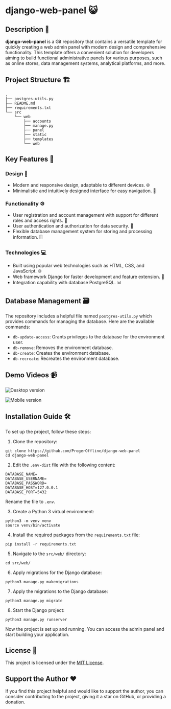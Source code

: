 # django-web-panel 😺

## Description 📜
**django-web-panel** is a Git repository that contains a versatile template for quickly creating a web admin panel with modern design and comprehensive functionality. This template offers a convenient solution for developers aiming to build functional administrative panels for various purposes, such as online stores, data management systems, analytical platforms, and more.

## Project Structure 🏗️
```
.
├── postgres-utils.py
├── README.md
├── requirements.txt
└── src
    └── web
        ├── accounts
        ├── manage.py
        ├── panel
        ├── static
        ├── templates
        └── web
```

## Key Features 🚀

### Design 🎨
- Modern and responsive design, adaptable to different devices. 🌐
- Minimalistic and intuitively designed interface for easy navigation. 🧭

### Functionality ⚙️
- User registration and account management with support for different roles and access rights. 👥
- User authentication and authorization for data security. 🔐
- Flexible database management system for storing and processing information. 🗄️

### Technologies 💻
- Built using popular web technologies such as HTML, CSS, and JavaScript. 🌐
- Web framework Django for faster development and feature extension. 🐍
- Integration capability with database PostgreSQL. 📊

## Database Management 🗃️

The repository includes a helpful file named `postgres-utils.py` which provides commands for managing the database. Here are the available commands:

- `db-update-access`: Grants privileges to the database for the environment user.
- `db-remove`: Removes the environment database.
- `db-create`: Creates the environment database.
- `db-recreate`: Recreates the environment database.

## Demo Videos 📹

![Desktop version](https://github.com/ProgerOffline/django-admin-panel-template/assets/70508510/67b89466-4764-4d66-8192-b1def6ad8078)

![Mobile version](https://github.com/ProgerOffline/django-admin-panel-template/assets/70508510/cd2919a0-585c-4ed5-b3a3-0c903077f4a9)


## Installation Guide 🛠️

To set up the project, follow these steps:

1. Clone the repository:
```Shell
git clone https://github.com/ProgerOffline/django-web-panel
cd django-web-panel
```

2. Edit the `.env-dist` file with the following content:
```python3
DATABASE_NAME=
DATABASE_USERNAME=
DATABASE_PASSWORD=
DATABASE_HOST=127.0.0.1
DATABASE_PORT=5432
```

Rename the file to `.env`.

3. Create a Python 3 virtual environment:
```Shell
python3 -m venv venv
source venv/bin/activate
```

4. Install the required packages from the `requirements.txt` file:
```Shell
pip install -r requirements.txt
```

5. Navigate to the `src/web/` directory:
```Shell
cd src/web/
```

6. Apply migrations for the Django database:
```Shell
python3 manage.py makemigrations
```

7. Apply the migrations to the Django database:
```Shell
python3 manage.py migrate
```

8. Start the Django project:
```Shell
python3 manage.py runserver
```
Now the project is set up and running. You can access the admin panel and start building your application.

## License 📄

This project is licensed under the [MIT License](LICENSE).

## Support the Author ❤️

If you find this project helpful and would like to support the author, you can consider contributing to the project, giving it a star on GitHub, or providing a donation.
